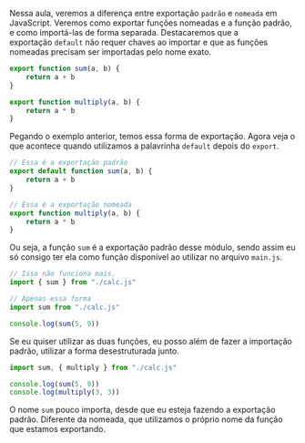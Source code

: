 Nessa aula, veremos a diferença entre exportação `padrão` e `nomeada` em JavaScript. Veremos como exportar funções nomeadas e a função padrão, e como importá-las de forma separada. Destacaremos que a exportação `default` não requer chaves ao importar e que as funções nomeadas precisam ser importadas pelo nome exato.

```js
export function sum(a, b) {
	return a + b
}

export function multiply(a, b) {
	return a * b
}
```

Pegando o exemplo anterior, temos essa forma de exportação.
Agora veja o que acontece quando utilizamos a palavrinha `default` depois do `export`.

```js
// Essa é a exportação padrão
export default function sum(a, b) {
	return a + b
}

// Essa é a exportação nomeada
export function multiply(a, b) {
	return a * b
}
```

Ou seja, a função `sum` é a exportação padrão desse módulo, sendo assim eu só consigo ter ela como função disponível ao utilizar no arquivo `main.js`.

```js
// Isso não funciona mais.
import { sum } from "./calc.js"

// Apenas essa forma
import sum from "./calc.js"

console.log(sum(5, 9))
```

Se eu quiser utilizar as duas funções, eu posso além de fazer a importação padrão, utilizar a forma desestruturada junto.

```js
import sum, { multiply } from "./calc.js"

console.log(sum(5, 9))
console.log(multiply(3, 3))
```

O nome `sum` pouco importa, desde que eu esteja fazendo a exportação padrão. Diferente da nomeada, que utilizamos o próprio nome da função que estamos exportando.